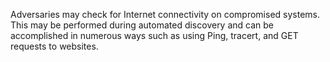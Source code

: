 Adversaries may check for Internet connectivity on compromised systems. This may be performed during automated discovery and can be accomplished in numerous ways such as using Ping, tracert, and GET requests to websites.

